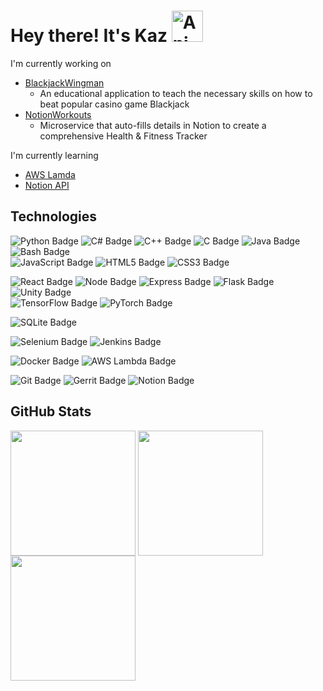 # Hey there! It's Kaz <img src="https://iam-weijie.github.io/wave/hand-emoji.svg" alt="Animated Emoji" width="50" height="50">

I'm currently working on
* [BlackjackWingman](https://github.com/KazSusilo/BlackjackWingman)
  * An educational application to teach the necessary skills on how to beat popular casino game Blackjack
* [NotionWorkouts](https://github.com/KazSusilo/Notion)
  * Microservice that auto-fills details in Notion to create a comprehensive Health & Fitness Tracker

I'm currently learning
* [AWS Lamda](https://aws.amazon.com/pm/lambda/)
* [Notion API](https://developers.notion.com/)

## Technologies
![Python Badge](https://img.shields.io/badge/python-3776AB?style=for-the-badge&logo=python&logoColor=3776AB&labelColor=20232a)
![C# Badge](https://img.shields.io/badge/C%23-A179DC?style=for-the-badge&logo=unity&logoColor=ffffff&labelColor=20232a)
![C++ Badge](https://img.shields.io/badge/c%2B%2B-00599C?style=for-the-badge&logo=c%2B%2B&logoColor=00599C&labelColor=20232a)
![C Badge](https://img.shields.io/badge/c-00599C?style=for-the-badge&logo=c&logoColor=00599C&labelColor=20232a)
![Java Badge](https://img.shields.io/badge/Java-ED8B00?style=for-the-badge&logo=openjdk&logoColor=ED8B00&labelColor=20232a)
![Bash Badge](https://img.shields.io/badge/bash-4EAA25?style=for-the-badge&logo=gnubash&logoColor=4EAA25&labelColor=20232a)
<br>
![JavaScript Badge](https://img.shields.io/badge/JavaScript-F7DF1E?style=for-the-badge&logo=javascript&logoColor=F7DF1E&labelColor=20232a)
![HTML5 Badge](https://img.shields.io/badge/html5-E34F26?style=for-the-badge&logo=html5&logoColor=E34F26&labelColor=20232a)
![CSS3 Badge](https://img.shields.io/badge/css3-1572B6?style=for-the-badge&logo=css3&logoColor=1572B6&labelColor=20232a)

![React Badge](https://img.shields.io/badge/React-61DAFB?style=for-the-badge&logo=react&logoColor=61DAFB&labelColor=20232a)
![Node Badge](https://img.shields.io/badge/node-5FA04E?style=for-the-badge&logo=nodedotjs&logoColor=5FA04E&labelColor=20232a)
![Express Badge](https://img.shields.io/badge/express-CCCCCC?style=for-the-badge&logo=express&logoColor=FFFFFF&labelColor=20232a)
![Flask Badge](https://img.shields.io/badge/flask-CCCCCC?style=for-the-badge&logo=flask&logoColor=FFFFFF&labelColor=20232a)
![Unity Badge](https://img.shields.io/badge/Unity-CCCCCC?style=for-the-badge&logo=unity&logoColor=FFFFFF&labelColor=20232a)
<br>
![TensorFlow Badge](https://img.shields.io/badge/tensorflow-FF6F00?style=for-the-badge&logo=tensorflow&logoColor=FF6F00&labelColor=20232a)
![PyTorch Badge](https://img.shields.io/badge/pytorch-EE4C2C?style=for-the-badge&logo=pytorch&logoColor=EE4C2C&labelColor=20232a)

![SQLite Badge](https://img.shields.io/badge/sqlite-003B57?style=for-the-badge&logo=sqlite&logoColor=003B57&labelColor=20232a)

![Selenium Badge](https://img.shields.io/badge/selenium-43B02A?style=for-the-badge&logo=selenium&logoColor=43B02A&labelColor=20232a)
![Jenkins Badge](https://img.shields.io/badge/jenkins-D24939?style=for-the-badge&logo=jenkins&logoColor=D24939&labelColor=20232a)

![Docker Badge](https://img.shields.io/badge/docker-2496ED?style=for-the-badge&logo=docker&logoColor=2496ED&labelColor=20232a)
![AWS Lambda Badge](https://img.shields.io/badge/aws%20lambda-FF9900?style=for-the-badge&logo=awslambda&logoColor=FF9900&labelColor=20232a)

![Git Badge](https://img.shields.io/badge/git-F05032?style=for-the-badge&logo=git&logoColor=F05032&labelColor=20232a)
![Gerrit Badge](https://img.shields.io/badge/gerrit-CCCCCC?style=for-the-badge&logo=GERRIT&logoColor=EEEEEE&labelColor=20232a)
![Notion Badge](https://img.shields.io/badge/notion-CCCCCC?style=for-the-badge&logo=notion&logoColor=FFFFFF&labelColor=20232a)

## GitHub Stats
<a name="GitHubStats">
  <img height=200 align="center" src="https://github-readme-stats.vercel.app/api?username=KazSusilo&theme=transparent" />
</a>
<a name="LanguageStats">
  <img height=200 align="center" src="https://github-readme-stats.vercel.app/api/top-langs?username=KazSusilo&theme=transparent&layout=compact&langs_count=8&card_width=320" />
</a>
<a name="GitHubStreakStats">
  <img height=200 align="center" src="https://streak-stats.demolab.com?user=kazsusilo&theme=transparent&exclude_days=Sun%2CSat" />
</a>
